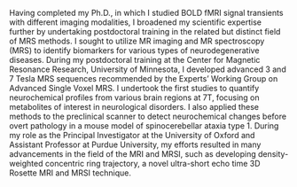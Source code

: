 Having completed my Ph.D., in which I studied BOLD fMRI signal transients with different imaging modalities, I broadened my scientific expertise further by undertaking postdoctoral training in the related but distinct field of MRS methods. I sought to utilize MR imaging and MR spectroscopy (MRS) to identify biomarkers for various types of neurodegenerative diseases. During my postdoctoral training at the Center for Magnetic Resonance Research, University of Minnesota, I developed advanced 3 and 7 Tesla MRS sequences recommended by the Experts’ Working Group on Advanced Single Voxel MRS. I undertook the first studies to quantify neurochemical profiles from various brain regions at 7T, focusing on metabolites of interest in neurological disorders. I also applied these methods to the preclinical scanner to detect neurochemical changes before overt pathology in a mouse model of spinocerebellar ataxia type 1. During my role as the Principal Investigator at the University of Oxford and Assistant Professor at Purdue University, my efforts resulted in many advancements in the field of the MRI and MRSI, such as developing density-weighted concentric ring trajectory, a novel ultra-short echo time 3D Rosette MRI and MRSI technique. 
